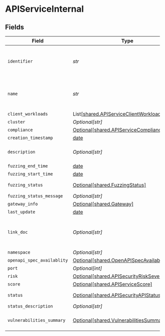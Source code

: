# APIServiceInternal


## Fields

| Field                                                                                            | Type                                                                                             | Required                                                                                         | Description                                                                                      |
| ------------------------------------------------------------------------------------------------ | ------------------------------------------------------------------------------------------------ | ------------------------------------------------------------------------------------------------ | ------------------------------------------------------------------------------------------------ |
| `identifier`                                                                                     | *str*                                                                                            | :heavy_check_mark:                                                                               | Unique identifier of the subject API as assigned by Crankshaft                                   |
| `name`                                                                                           | *str*                                                                                            | :heavy_check_mark:                                                                               | API name (for external) or destination workload (for internal)                                   |
| `client_workloads`                                                                               | List[[shared.APIServiceClientWorkload](../../models/shared/apiserviceclientworkload.md)]         | :heavy_minus_sign:                                                                               | N/A                                                                                              |
| `cluster`                                                                                        | *Optional[str]*                                                                                  | :heavy_minus_sign:                                                                               | N/A                                                                                              |
| `compliance`                                                                                     | [Optional[shared.APIServiceComplianceSimple]](../../models/shared/apiservicecompliancesimple.md) | :heavy_minus_sign:                                                                               | N/A                                                                                              |
| `creation_timestamp`                                                                             | [date](https://docs.python.org/3/library/datetime.html#date-objects)                             | :heavy_minus_sign:                                                                               | N/A                                                                                              |
| `description`                                                                                    | *Optional[str]*                                                                                  | :heavy_minus_sign:                                                                               | Textual description of the Service                                                               |
| `fuzzing_end_time`                                                                               | [date](https://docs.python.org/3/library/datetime.html#date-objects)                             | :heavy_minus_sign:                                                                               | N/A                                                                                              |
| `fuzzing_start_time`                                                                             | [date](https://docs.python.org/3/library/datetime.html#date-objects)                             | :heavy_minus_sign:                                                                               | N/A                                                                                              |
| `fuzzing_status`                                                                                 | [Optional[shared.FuzzingStatus]](../../models/shared/fuzzingstatus.md)                           | :heavy_minus_sign:                                                                               | An enumeration.                                                                                  |
| `fuzzing_status_message`                                                                         | *Optional[str]*                                                                                  | :heavy_minus_sign:                                                                               | N/A                                                                                              |
| `gateway_info`                                                                                   | [Optional[shared.Gateway]](../../models/shared/gateway.md)                                       | :heavy_minus_sign:                                                                               | N/A                                                                                              |
| `last_update`                                                                                    | [date](https://docs.python.org/3/library/datetime.html#date-objects)                             | :heavy_minus_sign:                                                                               | N/A                                                                                              |
| `link_doc`                                                                                       | *Optional[str]*                                                                                  | :heavy_minus_sign:                                                                               | Location of the documentation. This can be an URL for example                                    |
| `namespace`                                                                                      | *Optional[str]*                                                                                  | :heavy_minus_sign:                                                                               | N/A                                                                                              |
| `openapi_spec_availablity`                                                                       | [Optional[shared.OpenAPISpecAvailability]](../../models/shared/openapispecavailability.md)       | :heavy_minus_sign:                                                                               | N/A                                                                                              |
| `port`                                                                                           | *Optional[int]*                                                                                  | :heavy_minus_sign:                                                                               | N/A                                                                                              |
| `risk`                                                                                           | [Optional[shared.APISecurityRiskSeverity]](../../models/shared/apisecurityriskseverity.md)       | :heavy_minus_sign:                                                                               | An `enum`eration.                                                                                |
| `score`                                                                                          | [Optional[shared.APIServiceScore]](../../models/shared/apiservicescore.md)                       | :heavy_minus_sign:                                                                               | N/A                                                                                              |
| `status`                                                                                         | [Optional[shared.APISecurityAPIStatus]](../../models/shared/apisecurityapistatus.md)             | :heavy_minus_sign:                                                                               | Api status enumeration.                                                                          |
| `status_description`                                                                             | *Optional[str]*                                                                                  | :heavy_minus_sign:                                                                               | N/A                                                                                              |
| `vulnerabilities_summary`                                                                        | [Optional[shared.VulnerabilitiesSummary]](../../models/shared/vulnerabilitiessummary.md)         | :heavy_minus_sign:                                                                               | Vulnerabilities summary by severity                                                              |